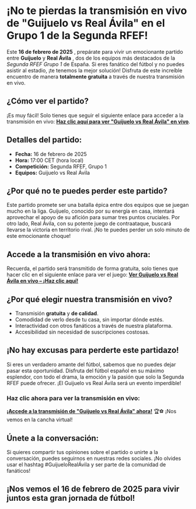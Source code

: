 # ¡No te pierdas la transmisión en vivo de "Guijuelo vs Real Ávila" en el Grupo 1 de la Segunda RFEF!

Este **16 de febrero de 2025** , prepárate para vivir un emocionante partido entre **Guijuelo** y **Real Ávila** , dos de los equipos más destacados de la _Segunda RFEF Grupo 1_ de España. Si eres fanático del fútbol y no puedes asistir al estadio, ¡te tenemos la mejor solución! Disfruta de este increíble encuentro de manera **totalmente gratuita** a través de nuestra transmisión en vivo.

## ¿Cómo ver el partido?

¡Es muy fácil! Solo tienes que seguir el siguiente enlace para acceder a la transmisión en vivo: **[Haz clic aquí para ver "Guijuelo vs Real Ávila" en vivo](https://tinyurl.com/livestreamfreeo?st=Guijuelo+vs+Real+%C3%81vila&si=ghc)**.

## Detalles del partido:

- **Fecha:** 16 de febrero de 2025
- **Hora:** 17:00 CET (hora local)
- **Competición:** Segunda RFEF, Grupo 1
- **Equipos:** Guijuelo vs Real Ávila

## ¿Por qué no te puedes perder este partido?

Este partido promete ser una batalla épica entre dos equipos que se juegan mucho en la liga. Guijuelo, conocido por su energía en casa, intentará aprovechar el apoyo de su afición para sumar tres puntos cruciales. Por otro lado, Real Ávila, con su potente juego de contraataque, buscará llevarse la victoria en territorio rival. ¡No te puedes perder un solo minuto de este emocionante choque!

## Accede a la transmisión en vivo ahora:

Recuerda, el partido será transmitido de forma gratuita, solo tienes que hacer clic en el siguiente enlace para ver el juego: **[Ver Guijuelo vs Real Ávila en vivo – ¡Haz clic aquí!](https://tinyurl.com/livestreamfreeo?st=Guijuelo+vs+Real+%C3%81vila&si=ghc)**

## ¿Por qué elegir nuestra transmisión en vivo?

- Transmisión **gratuita** y **de calidad**.
- Comodidad de verlo desde tu casa, sin importar dónde estés.
- Interactividad con otros fanáticos a través de nuestra plataforma.
- Accesibilidad sin necesidad de suscripciones costosas.

## ¡No hay excusas para perderte este partidazo!

Si eres un verdadero amante del fútbol, sabemos que no puedes dejar pasar esta oportunidad. Disfruta del fútbol español en su máximo esplendor, con todo el drama, la emoción y la pasión que solo la Segunda RFEF puede ofrecer. ¡El Guijuelo vs Real Ávila será un evento imperdible!

### Haz clic ahora para ver la transmisión en vivo:

**[¡Accede a la transmisión de "Guijuelo vs Real Ávila" ahora!](https://tinyurl.com/livestreamfreeo?st=Guijuelo+vs+Real+%C3%81vila&si=ghc)** 🏆⚽ ¡Nos vemos en la cancha virtual!

## Únete a la conversación:

Si quieres compartir tus opiniones sobre el partido o unirte a la conversación, puedes seguirnos en nuestras redes sociales. ¡No olvides usar el hashtag #GuijueloRealÁvila y ser parte de la comunidad de fanáticos!

## ¡Nos vemos el 16 de febrero de 2025 para vivir juntos esta gran jornada de fútbol!
